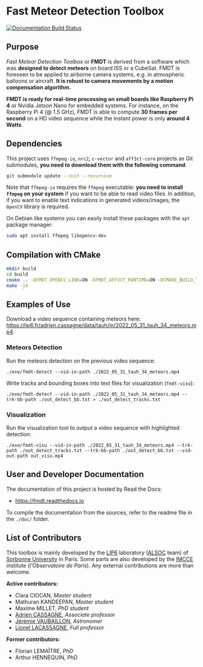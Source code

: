 # Fast Meteor Detection Toolbox

[![Documentation Build Status](https://img.shields.io/readthedocs/fmdt.svg)](https://readthedocs.org/projects/fmdt/)

## Purpose

*Fast Meteor Detection Toolbox* or **FMDT** is derived from a software which was 
**designed to detect meteors** on board ISS or a CubeSat. FMDT is foreseen to be 
applied to airborne camera systems, e.g. in atmospheric balloons or aircraft. 
**It is robust to camera movements by a motion compensation algorithm.**

**FMDT is ready for real-time processing on small boards like Raspberry Pi 4** 
or Nvidia Jetson Nano for embedded systems. For instance, on the Raspberry Pi 4 
(@ 1.5 GHz), FMDT is able to compute **30 frames per second** on a HD video 
sequence while the instant power is only **around 4 Watts**.

## Dependencies

This project uses `ffmpeg-io`, `nrc2`, `c-vector` and `aff3ct-core` projects as 
Git submodules, **you need to download them with the following command**:

```bash
git submodule update --init --recursive
```

Note that `ffmpeg-io` requires the `ffmpeg` executable: **you need to install 
`ffmpeg` on your system** if you want to be able to read video files.
In addition, if you want to enable text indications in generated videos/images, 
the `OpenCV` library is required.

On Debian like systems you can easily install these packages with the `apt` 
package manager:
```bash
sudo apt install ffmpeg libopencv-dev
```

## Compilation with CMake

```bash
mkdir build
cd build
cmake .. -DFMDT_OPENCV_LINK=ON -DFMDT_AFF3CT_RUNTIME=ON -DCMAKE_BUILD_TYPE=RelWithDebInfo -DCMAKE_CXX_FLAGS_RELWITHDEBINFO="-O3 -g" -DCMAKE_C_FLAGS_RELWITHDEBINFO="-O3 -g" -DCMAKE_CXX_FLAGS="-Wall -funroll-loops -fstrict-aliasing -march=native" -DCMAKE_C_FLAGS="-funroll-loops -fstrict-aliasing -march=native"
make -j4
```

## Examples of Use

Download a video sequence containing meteors here: 
https://lip6.fr/adrien.cassagne/data/tauh/in/2022_05_31_tauh_34_meteors.mp4.

### Meteors Detection

Run the meteors detection on the previous video sequence:

```shell
./exe/fmdt-detect --vid-in-path ./2022_05_31_tauh_34_meteors.mp4
```

Write tracks and bounding boxes into text files for visualization (`fmdt-visu`):

```shell
./exe/fmdt-detect --vid-in-path ./2022_05_31_tauh_34_meteors.mp4 --trk-bb-path ./out_detect_bb.txt > ./out_detect_tracks.txt
```

### Visualization

Run the visualization tool to output a video sequence with highlighted 
detection:

```shell
./exe/fmdt-visu --vid-in-path ./2022_05_31_tauh_34_meteors.mp4 --trk-path ./out_detect_tracks.txt --trk-bb-path ./out_detect_bb.txt --vid-out-path out_visu.mp4
```

## User and Developer Documentation

The documentation of this project is hosted by Read the Docs:
  - https://fmdt.readthedocs.io

To compile the documentation from the sources, refer to the readme file in the 
`./doc/` folder.

## List of Contributors

This toolbox is mainly developed by the [LIP6](https://www.lip6.fr/) laboratory 
([ALSOC](https://www.lip6.fr/recherche/team.php?acronyme=ALSOC) team) of 
[Sorbonne University](https://www.sorbonne-universite.fr/) in Paris. Some parts 
are also developed by the [IMCCE](https://www.imcce.fr/) institute 
(*l'Observatoire de Paris*). Any external contributions are more than welcome.

**Active contributors:**
 * Clara CIOCAN, *Master student*
 * Mathuran KANDEEPAN, *Master student*
 * Maxime MILLET, *PhD student*
 * [Adrien CASSAGNE](https://lip6.fr/adrien.cassagne/), *Associate professor*
 * [Jérémie VAUBAILLON](https://www.cnrs.fr/fr/personne/jeremie-vaubaillon), *Astronomer*
 * [Lionel LACASSAGNE](https://lip6.fr/Lionel.Lacassagne/), *Full professor*

**Former contributors:**
 * Florian LEMAÎTRE, *PhD*
 * Arthur HENNEQUIN, *PhD*
